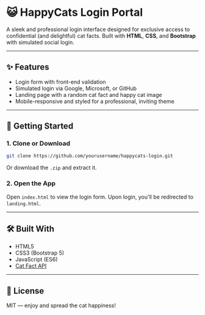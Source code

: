 # 😺 HappyCats Login Portal

A sleek and professional login interface designed for exclusive access to confidential (and delightful) cat facts. Built with **HTML**, **CSS**, and **Bootstrap** with simulated social login.

---

## ✨ Features

- Login form with front-end validation
- Simulated login via Google, Microsoft, or GitHub
- Landing page with a random cat fact and happy cat image
- Mobile-responsive and styled for a professional, inviting theme

---

## 🚀 Getting Started

### 1. Clone or Download

```bash
git clone https://github.com/yourusername/happycats-login.git
```

Or download the `.zip` and extract it.

### 2. Open the App

Open `index.html` to view the login form. Upon login, you'll be redirected to `landing.html`.

---

## 🛠 Built With

- HTML5
- CSS3 (Bootstrap 5)
- JavaScript (ES6)
- [Cat Fact API](https://cat-fact.herokuapp.com)

---

## 📄 License

MIT — enjoy and spread the cat happiness!
